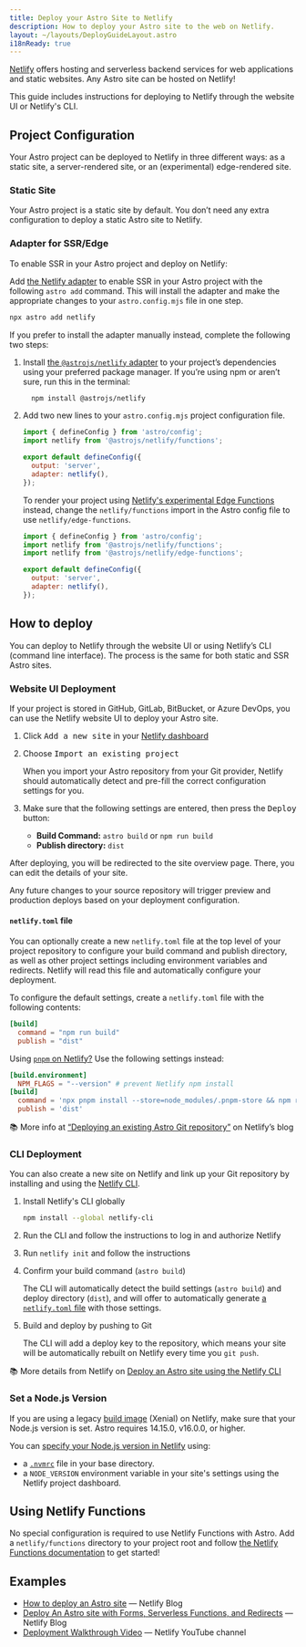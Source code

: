 ```yaml
---
title: Deploy your Astro Site to Netlify
description: How to deploy your Astro site to the web on Netlify.
layout: ~/layouts/DeployGuideLayout.astro
i18nReady: true
---
```

[Netlify](https://netlify.com) offers hosting and serverless backend services for web applications and static websites. Any Astro site can be hosted on Netlify! 

This guide includes instructions for deploying to Netlify through the website UI or Netlify's CLI.

## Project Configuration

Your Astro project can be deployed to Netlify in three different ways: as a static site, a server-rendered site, or an (experimental) edge-rendered site.

### Static Site

Your Astro project is a static site by default. You don’t need any extra configuration to deploy a static Astro site to Netlify. 

### Adapter for SSR/Edge

To enable SSR in your Astro project and deploy on Netlify:

Add [the Netlify adapter](/en/guides/integrations-guide/netlify/) to enable SSR in your Astro project with the following `astro add` command. This will install the adapter and make the appropriate changes to your `astro.config.mjs` file in one step.

```bash
npx astro add netlify
```

If you prefer to install the adapter manually instead, complete the following two steps:

1. Install [the `@astrojs/netlify` adapter](https://github.com/withastro/astro/tree/main/packages/integrations/netlify) to your project’s dependencies using your preferred package manager. If you’re using npm or aren’t sure, run this in the terminal:

    ```bash
      npm install @astrojs/netlify
    ```

1. Add two new lines to your `astro.config.mjs` project configuration file.

    ```js title="astro.config.mjs" ins={2, 5-6}
    import { defineConfig } from 'astro/config';
    import netlify from '@astrojs/netlify/functions';

    export default defineConfig({
      output: 'server',
      adapter: netlify(),
    });
    ```
 
    To render your project using [Netlify's experimental Edge Functions](https://docs.netlify.com/netlify-labs/experimental-features/edge-functions/#app) instead, change the `netlify/functions` import in the Astro config file to use `netlify/edge-functions`.
      ```js title="astro.config.mjs" ins={3} del={2}
      import { defineConfig } from 'astro/config';
      import netlify from '@astrojs/netlify/functions';
      import netlify from '@astrojs/netlify/edge-functions';

      export default defineConfig({
        output: 'server',
        adapter: netlify(),
      });
      ```

## How to deploy

You can deploy to Netlify through the website UI or using Netlify’s CLI (command line interface). The process is the same for both static and SSR Astro sites.

### Website UI Deployment

If your project is stored in GitHub, GitLab, BitBucket, or Azure DevOps, you can use the Netlify website UI to deploy your Astro site.

1. Click <kbd>Add a new site</kbd> in your [Netlify dashboard](https://app.netlify.com/)

2. Choose <kbd>Import an existing project</kbd>

    When you import your Astro repository from your Git provider, Netlify should automatically detect and pre-fill the correct configuration settings for you.

3. Make sure that the following settings are entered, then press the <kbd>Deploy</kbd> button:

    - **Build Command:** `astro build` or `npm run build`
    - **Publish directory:** `dist`

 After deploying, you will be redirected to the site overview page. There, you can edit the details of your site.

Any future changes to your source repository will trigger preview and production deploys based on your deployment configuration.

#### `netlify.toml` file

You can optionally create a new `netlify.toml` file at the top level of your project repository to configure your build command and publish directory, as well as other project settings including environment variables and redirects. Netlify will read this file and automatically configure your deployment.

To configure the default settings, create a `netlify.toml` file with the following contents:

```toml
[build]
  command = "npm run build"
  publish = "dist"
```

Using [`pnpm` on Netlify?](https://answers.netlify.com/t/using-pnpm-and-pnpm-workspaces/2759) Use the following settings instead:

```toml
[build.environment]
  NPM_FLAGS = "--version" # prevent Netlify npm install
[build]
  command = 'npx pnpm install --store=node_modules/.pnpm-store && npm run build'
  publish = 'dist'
```

📚 More info at [“Deploying an existing Astro Git repository”](https://www.netlify.com/blog/how-to-deploy-astro/#deploy-an-existing-git-repository-to-netlify) on Netlify’s blog


### CLI Deployment

You can also create a new site on Netlify and link up your Git repository by installing and using the [Netlify CLI](https://cli.netlify.com/).


1. Install Netlify's CLI globally

    ```bash
    npm install --global netlify-cli
    ```

2. Run the CLI and follow the instructions to log in and authorize Netlify
3. Run `netlify init` and follow the instructions
4. Confirm your build command (`astro build`)

    The CLI will automatically detect the build settings (`astro build`) and deploy directory (`dist`), and will offer to automatically generate [a `netlify.toml` file](#netlifytoml-file) with those settings. 

5. Build and deploy by pushing to Git

    The CLI will add a deploy key to the repository, which means your site will be automatically rebuilt on Netlify every time you `git push`.

📚 More details from Netlify on [Deploy an Astro site using the Netlify CLI](https://www.netlify.com/blog/how-to-deploy-astro/#link-your-astro-project-and-deploy-using-the-netlify-cli)

### Set a Node.js Version

If you are using a legacy [build image](https://docs.netlify.com/configure-builds/get-started/#build-image-selection) (Xenial) on Netlify, make sure that your Node.js version is set. Astro requires 14.15.0, v16.0.0, or higher.

You can [specify your Node.js version in Netlify](https://docs.netlify.com/configure-builds/manage-dependencies/#node-js-and-javascript) using:
- a [`.nvmrc`](https://github.com/nvm-sh/nvm#nvmrc) file in your base directory.
- a `NODE_VERSION` environment variable in your site's settings using the Netlify project dashboard.

## Using Netlify Functions

No special configuration is required to use Netlify Functions with Astro. Add a `netlify/functions` directory to your project root and follow [the Netlify Functions documentation](https://docs.netlify.com/functions/overview/) to get started!

## Examples

- [How to deploy an Astro site](https://www.netlify.com/blog/how-to-deploy-astro/) — Netlify Blog
- [Deploy An Astro site with Forms, Serverless Functions, and Redirects](https://www.netlify.com/blog/deploy-an-astro-site-with-forms-serverless-functions-and-redirects/) — Netlify Blog
- [Deployment Walkthrough Video](https://youtu.be/GrSLYq6ZTes) — Netlify YouTube channel

<!-- 
#### OLD NETLIFY CONTENT FOR REFERENCE

## Server-Side Rendering (SSR) Deployment

With Netlify you can deploy from git, their web UI, or from the cli. Here we'll use the [Netlify CLI](https://docs.netlify.com/cli/get-started/) to deploy.

First build your site as normal:

```bash
npm run build
```

This creates `netlify/functions/` which contains your SSR code. Deploying your site will deploy this function which contains all of your Astro pages ready to be rendered.

```bash
netlify deploy
```

After the deploy is complete it should provide you a preview URL to see your site.

📚 Read more about [SSR in Astro](/en/guides/server-side-rendering/).


## Netlify

You can configure your deployment in two ways, via the [Netlify website UI](#netlify-website-ui) or with a local project `netlify.toml` file.

-->
